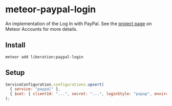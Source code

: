 # meteor-paypal-login

An implementation of the Log In with PayPal. See the [project page](https://www.meteor.com/accounts) on Meteor Accounts for more details.

Install
-----------
```
meteor add liberation:paypal-login
```

Setup
-----------
```js
ServiceConfiguration.configurations.upsert(
  { service: "paypal" },
  { $set: { clientId: "...", secret: "...", loginStyle: "popup", environment: "[live|sandbox]"} }
);
```

